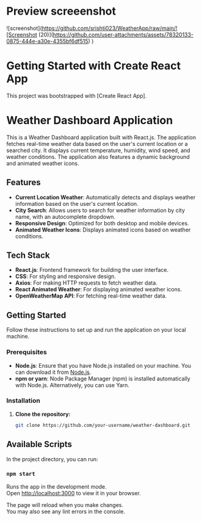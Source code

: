 # Preview screeenshot
![screenshot](https://github.com/srishti023/WeatherApp/raw/main/![Screenshot (20)](https://github.com/user-attachments/assets/78320133-0875-444e-a30e-4355bf6df515)
)

# Getting Started with Create React App

This project was bootstrapped with [Create React App].

# Weather Dashboard Application

This is a Weather Dashboard application built with React.js. The application fetches real-time weather data based on the user's current location or a searched city. It displays current temperature, humidity, wind speed, and weather conditions. The application also features a dynamic background and animated weather icons.

## Features

- **Current Location Weather**: Automatically detects and displays weather information based on the user's current location.
- **City Search**: Allows users to search for weather information by city name, with an autocomplete dropdown.
- **Responsive Design**: Optimized for both desktop and mobile devices.
- **Animated Weather Icons**: Displays animated icons based on weather conditions.

## Tech Stack

- **React.js**: Frontend framework for building the user interface.
- **CSS**: For styling and responsive design.
- **Axios**: For making HTTP requests to fetch weather data.
- **React Animated Weather**: For displaying animated weather icons.
- **OpenWeatherMap API**: For fetching real-time weather data.

## Getting Started

Follow these instructions to set up and run the application on your local machine.

### Prerequisites

- **Node.js**: Ensure that you have Node.js installed on your machine. You can download it from [Node.js](https://nodejs.org/).
- **npm or yarn**: Node Package Manager (npm) is installed automatically with Node.js. Alternatively, you can use Yarn.

### Installation

1. **Clone the repository:**
   ```bash
   git clone https://github.com/your-username/weather-dashboard.git
## Available Scripts

In the project directory, you can run:

### `npm start`

Runs the app in the development mode.\
Open [http://localhost:3000](http://localhost:3000) to view it in your browser.

The page will reload when you make changes.\
You may also see any lint errors in the console.
